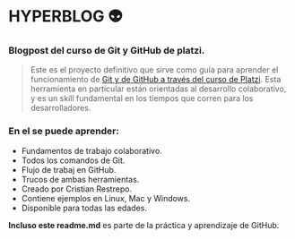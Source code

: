 # HYPERBLOG 👽

### Blogpost del curso de Git y GitHub de platzi.

>Este es el proyecto definitivo que sirve como guía para aprender el funcionamiento de [Git y de GitHub a través del curso de Platzi](https://platzi.com/clases/git-github/).
>Esta herramienta en particular están orientadas al desarrollo colaborativo, y es un skill fundamental en los tiempos que corren para los desarrolladores.

### En el se puede aprender:
* Fundamentos de trabajo colaborativo.
* Todos los comandos de Git.
* Flujo de trabaj en GitHub.
* Trucos de ambas herramientas.
* Creado por Cristian Restrepo.
* Contiene ejemplos en Linux, Mac y Windows.
* Disponible para todas las edades.

**Incluso este readme.md** es parte de la práctica y aprendizaje de GitHub.